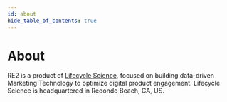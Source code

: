 ```yaml
---
id: about
hide_table_of_contents: true
---
```


# About

RE2 is a product of [Lifecycle Science](https://github.com/Lifecycle-Science), focused on building data-driven Marketing Technology to optimize digital product engagement. Lifecycle Science is headquartered in Redondo Beach, CA, US.


